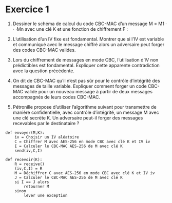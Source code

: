 # Exercice 1

1. Dessiner le schéma de calcul du code CBC-MAC d’un message M = M1 · · ·Mn avec une clé K et une fonction de chiffrement F :
   
2. L’utilisation d’un IV fixe est fondamental. Montrer que si l’IV est variable et communiqué avec le message chiffré alors un adversaire peut forger des codes CBC-MAC valides.
   
   
   
3. Lors du chiffrement de messages en mode CBC, l’utilisation d’IV non prédictibles est fondamental. Expliquer cette apparente contradiction avec la question précédente.
   
4. On dit de CBC-MAC qu’il n’est pas sûr pour le contrôle d’intégrité des messages de taille variable. Expliquer comment forger un code CBC-MAC valide pour un nouveau message à partir de deux messages accompagnés de leurs codes CBC-MAC.

5. Pétronille propose d’utiliser l’algorithme suivant pour transmettre de manière confidentielle, avec contrôle d’intégrité, un message M avec une clé secrète K. Un adversaire peut-il forger des messages recevables par le destinataire ?
   
```
def envoyer(M,K): 
	iv = Choisir un IV aléatoire 
	C = Chiffrer M avec AES-256 en mode CBC avec clé K et IV iv 
	I = Calculer le CBC-MAC AES-256 de M avec clé K 
	send(iv,C,I)
	
def recevoir(K): 
	R = receive() 
	(iv,C,I) = R 
	M = Déchiffrer C avec AES-256 en mode CBC avec clé K et IV iv 
	J = Calculer le CBC-MAC AES-256 de M avec clé K 
	si I == J alors 
		retourner M 
	sinon 
		lever une exception 
```

